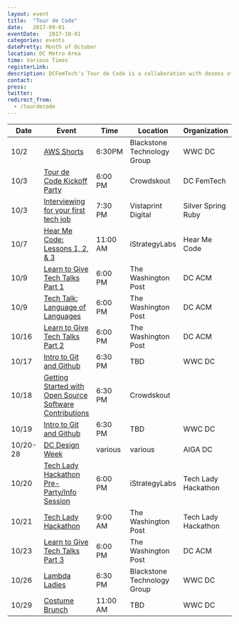 ```yaml
---
layout: event
title:  "Tour de Code"
date:   2017-09-01
eventDate:   2017-10-01
categories: events
datePretty: Month of October
location: DC Metro Area
time: Various Times
registerLink:
description: DCFemTech's Tour de Code is a collaboration with dozens of organizations (Women Who Code DC, DC ACM, AIGA DC and more) to help you advance your technical skills. Get ready for an October filled with workshops and events to help beginners learn how to code and design!
contact:
press:
twitter:
redirect_from:
  - /tourdecode
---
```



| Date |  Event | Time    | Location | Organization |
|------|--------|---------|----------|--------------|
| 10/2 | [AWS Shorts](https://www.meetup.com/Women-Who-Code-DC/events/243174051/) | 6:30PM | Blackstone Technology Group | WWC DC |
| 10/3 | [Tour de Code Kickoff Party](https://tourdecodekickoff2017.splashthat.com/) | 6:00 PM | Crowdskout | DC FemTech |
| 10/3 | [Interviewing for your first tech job](https://www.meetup.com/United-Silver-Spring-Ruby/events/240639085/) | 7:30 PM | Vistaprint Digital | Silver Spring Ruby |
| 10/7 | [Hear Me Code: Lessons 1, 2, & 3](https://hearmecode.com/) | 11:00 AM | iStrategyLabs | Hear Me Code |
| 10/9 | [Learn to Give Tech Talks Part 1](https://www.meetup.com/ACM-DC/events/242933808/) | 6:00 PM | The Washington Post | DC ACM |
| 10/9 | [Tech Talk: Language of Languages]() | 6:00 PM | The Washington Post | DC ACM |
| 10/16 | [Learn to Give Tech Talks Part 2](https://www.meetup.com/ACM-DC/events/242954241/) | 6:00 PM | The Washington Post | DC ACM |
| 10/17 | [Intro to Git and Github]() | 6:30 PM | TBD | WWC DC |
| 10/18 | [Getting Started with Open Source Software Contributions](http://go.crowdskout.com/dcfemtech-tour-de-code-session-getting-started-with-open-source-software-contributions) | 6:30 PM | Crowdskout |
| 10/19 | [Intro to Git and Github]() | 6:30 PM | TBD | WWC DC |
| 10/20-28 | [DC Design Week](http://www.dcdesignweek.org/) | various | various | AIGA DC
| 10/20 | [Tech Lady Hackathon Pre-Party/Info Session](http://techladyhackathon.org/) | 6:00 PM | iStrategyLabs | Tech Lady Hackathon
| 10/21 | [Tech Lady Hackathon](http://techladyhackathon.org/) | 9:00 AM | The Washington Post | Tech Lady Hackathon
| 10/23 | [Learn to Give Tech Talks Part 3](https://www.meetup.com/ACM-DC/events/242954265/) | 6:00 PM | The Washington Post | DC ACM |
| 10/26 | [Lambda Ladies](https://www.meetup.com/Women-Who-Code-DC/events/242932833/) | 6:30 PM | Blackstone Technology Group | WWC DC |
| 10/29 | [Costume Brunch]() | 11:00 AM | TBD | WWC DC |
